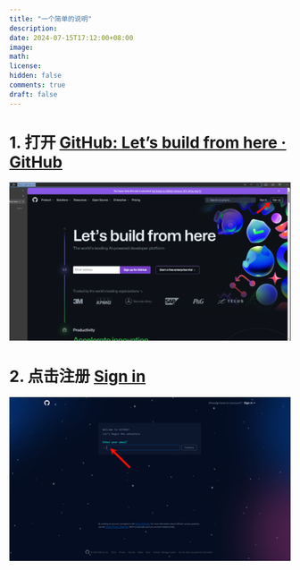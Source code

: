 ```yaml
---
title: "一个简单的说明"
description: 
date: 2024-07-15T17:12:00+08:00
image: 
math: 
license: 
hidden: false
comments: true
draft: false
---
```

# 1. 打开 [GitHub: Let’s build from here · GitHub](https://github.com/)

![](github.png)

# 2. 点击注册 [Sign in](https://github.com/login?return_to=https%3A%2F%2Fgithub.com%2Fsignup%3Fref_cta%3DSign%2Bup%26ref_loc%3Dheader%2Blogged%2Bout%26ref_page%3D%252F%26source%3Dheader-home)

![](SignUp.png)
